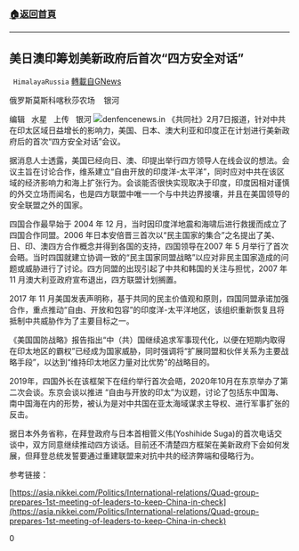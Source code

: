 ###  [:house:返回首頁](https://github.com/ourhimalayas/txt)
---

## 美日澳印筹划美新政府后首次“四方安全对话”
` HimalayaRussia` [轉載自GNews](https://gnews.org/zh-hans/885862/)

俄罗斯莫斯科喀秋莎农场    银河

编辑   水星   上传   银河
![]()![](https://cdn.discordapp.com/attachments/799010586356351066/807835687801716736/Q.JPG)denfencenews.in
《共同社》2月7日报道，针对中共在印太区域日益增长的影响力，美国、日本、澳大利亚和印度正在计划进行美新政府后的首次“四方安全对话”会议。

据消息人士透露，美国已经向日、澳、印提出举行四方领导人在线会议的想法。会议主旨在讨论合作，维系建立“自由开放的印度洋-太平洋”，同时应对中共在该区域的经济影响力和海上扩张行为。会谈能否很快实现取决于印度，印度因相对谨慎的外交立场而闻名，也是四方联盟中唯一一个与中共边界接壤，并且在美国领导的安全联盟之外的国家。

四国合作最早始于 2004 年 12 月，当时因印度洋地震和海啸后进行救援而成立了四国合作同盟。2006 年日本安倍晋三首次以“民主国家的集合”之名提出了美、日、印、澳四方合作概念并得到各国的支持，四国领导在2007 年 5 月举行了首次会晤。当时四国就建立协调一致的“民主国家同盟战略”以应对非民主国家造成的问题或威胁进行了讨论。四方同盟的出现引起了中共和韩国的关注与担忧，2007 年 11 月澳大利亚政府宣布退出，四方联盟计划搁置。

2017 年 11 月美国发表声明称，基于共同的民主价值观和原则，四国同盟承诺加强合作，重点推动“自由、开放和包容”的印度洋-太平洋地区，该组织重新恢复且将抵制中共威胁作为了主要目标之一。

《美国国防战略》报告指出“中（共）国继续追求军事现代化，以便在短期内取得在印太地区的霸权”已经成为国家威胁，同时强调将“扩展同盟和伙伴关系为主要战略手段”，以达到“维持印太地区力量对比优势”的战略目的。

2019年，四国外长在该框架下在纽约举行首次会晤，2020年10月在东京举办了第二次会谈。东京会谈以推进 “自由与开放的印太”为议题，讨论了包括东中国海、南中国海在内的形势，被认为是对中共国在亚太海域谋求主导权、进行军事扩张的反击。

据日本外务省称，在拜登政府与日本首相菅义伟(Yoshihide Suga)的首次电话交谈中，双方同意继续推动四方谈话。目前还不清楚四方框架在美新政府下会如何发展，但拜登总统发誓要通过重建联盟来对抗中共的经济弊端和侵略行为。

参考链接：

[https://asia.nikkei.com/Politics/International-relations/Quad-group-prepares-1st-meeting-of-leaders-to-keep-China-in-check](https://asia.nikkei.com/Politics/International-relations/Quad-group-prepares-1st-meeting-of-leaders-to-keep-China-in-check)

0
